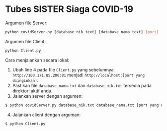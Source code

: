 # Tubes SISTER Siaga COVID-19

Argumen file Server:
```sh
python covidServer.py [database nik text] [database nama text] [port]
```
Argumen file Client:
```sh
python Client.py
```


  
Cara menjalankan secara lokal:  
1. Ubah line 4 pada file `Client.py` yang sebelumnya `http://103.171.85.200:81` menjadi `http://localhost:[port yang diinginkan]`.
2. Pastikan file `database_nama.txt` dan `database_nik.txt` tersedia pada direktori aktif anda.
3. Jalankan server dengan argumen:
  ```sh
  $ python covidServer.py database_nik.txt database_nama.txt [port yang diinginkan]
  ```
4. Jalankan client dengan arguman:
  ```sh
  $ python Client.py
  ```